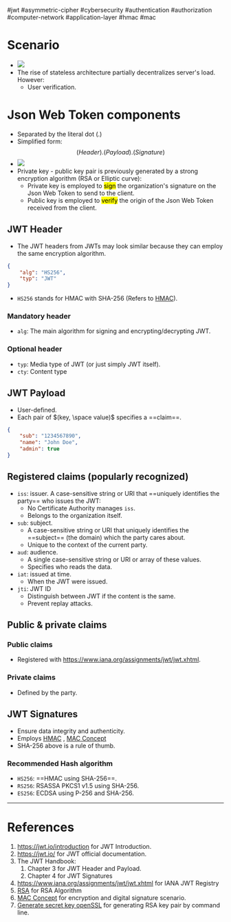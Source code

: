 #jwt #asymmetric-cipher  #cybersecurity #authentication #authorization #computer-network #application-layer #hmac #mac 

# Scenario
- ![](Pasted%20image%2020240820140638.png)
- The rise of stateless architecture partially decentralizes server's load. However:
	- User verification.
# Json Web Token components
- Separated by the literal dot (.)
- Simplified form:
$$(Header).(Payload).(Signature)$$
- ![](Pasted%20image%2020240820150236.png)
- Private key - public key pair is previously generated by a strong encryption algorithm (RSA or Elliptic curve):
	- Private key is employed to <mark class="hltr-yellow">sign</mark> the organization's signature on the Json Web Token to send to the client.
	- Public key is employed to <mark class="hltr-yellow">verify</mark> the origin of the Json Web Token received from the client.
## JWT Header
- The JWT headers from JWTs may look similar because they can employ the same encryption algorithm.
```json
{
	"alg": "HS256",
	"typ": "JWT"
}
```
- `HS256` stands for HMAC with SHA-256 (Refers to [HMAC](HMAC.md)).
### Mandatory header
- `alg`: The main algorithm for signing and encrypting/decrypting JWT.
### Optional header
- `typ`: Media type of JWT (or just simply JWT itself).
- `cty`: Content type
## JWT Payload
- User-defined.
- Each pair of $(key, \space value)$ specifies a ==claim==.
```json
{
	"sub": "1234567890",
	"name": "John Doe",
	"admin": true
}
```
## Registered claims (popularly recognized)
- `iss`: issuer. A case-sensitive string or URI that ==uniquely identifies the party== who issues the JWT:
	- No Certificate Authority manages `iss`.
	- Belongs to the organization itself.
- `sub`: subject. 
	- A case-sensitive string or URI that uniquely identifies the ==subject== (the domain) which the party cares about.
	- Unique to the context of the current party.
- `aud`: audience. 
	- A single case-sensitive string or URI or array of these values.
	- Specifies who reads the data.
- `iat`: issued at time.
	- When the JWT were issued.
- `jti`: JWT ID
	- Distinguish between JWT if the content is the same.
	- Prevent replay attacks.
## Public & private claims
### Public claims
- Registered with https://www.iana.org/assignments/jwt/jwt.xhtml.
### Private claims
- Defined by the party.

## JWT Signatures
- Ensure data integrity  and authenticity.
- Employs [HMAC](HMAC.md) , [MAC Concept](MAC%20Concept.md)
- SHA-256 above is a rule of thumb.
### Recommended Hash algorithm
- `HS256`: ==HMAC using SHA-256==.
- `RS256`: RSASSA PKCS1 v1.5 using SHA-256. 
- `ES256`: ECDSA using P-256 and SHA-256.
---
# References
1. https://jwt.io/introduction for JWT Introduction.
2. https://jwt.io/ for JWT official documentation.
3. The JWT Handbook:
	1. Chapter 3 for JWT Header and Payload.
	2. Chapter 4 for JWT Signatures
4. https://www.iana.org/assignments/jwt/jwt.xhtml for IANA JWT Registry
5. [RSA](RSA.md) for RSA Algorithm
6. [MAC Concept](MAC%20Concept.md) for encryption and digital signature scenario.
7. [Generate secret key openSSL](Generate%20secret%20key%20openSSL.md) for generating RSA key pair by command line.


